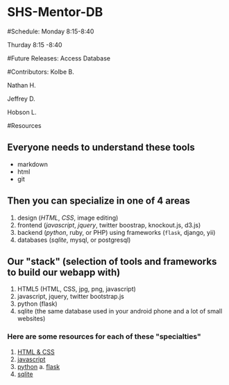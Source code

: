 SHS-Mentor-DB
=============
#Schedule:
Monday 8:15-8:40

Thurday 8:15 -8:40

#Future Releases:
Access Database

#Contributors:
Kolbe B.

Nathan H.

Jeffrey D.

Hobson L.


#Resources

## Everyone needs to understand these tools

* markdown
* html
* git

## Then you can specialize in one of 4 areas

1. design (*HTML*, *CSS*, image editing)
2. frontend (*javascript*, *jquery*, twitter boostrap, knockout.js, d3.js)
3. backend (*python*, ruby, or PHP) using frameworks (`flask`, django, yii)
4. databases (*sqlite*, mysql, or postgresql)

## Our "stack" (selection of tools and frameworks to build our webapp with)

1. HTML5 (HTML, CSS, jpg, png, javascript)
2. javascript, jquery, twitter bootstrap.js
3. python (flask)
4. sqlite (the same database used in your android phone and a lot of small websites)

### Here are some resources for each of these "specialties"

1. [HTML & CSS](http://www.codecademy.com/tracks/web)
2. [javascript](http://www.codecademy.com/tracks/javascript)
3. [python](http://www.codecademy.com/tracks/python)
  a. [flask](http://blog.miguelgrinberg.com/post/the-flask-mega-tutorial-part-i-hello-world)
4. [sqlite](http://zetcode.com/db/sqlite/)
